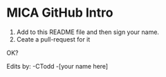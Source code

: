 # MICA GitHub Intro 

1. Add to this README file and then sign your name. 
2. Ceate a pull-request for it

OK? 

Edits by: 
-CTodd 
-[your name here]

